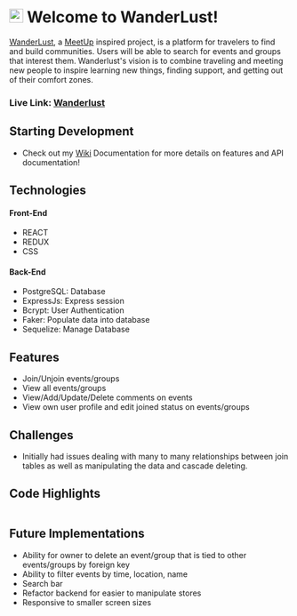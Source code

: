 # <img src="frontend/public/favicon.ico" width="25" height="25"> Welcome to WanderLust!

[WanderLust](https://wanderlst.herokuapp.com/), a [MeetUp](https://www.meetup.com/) inspired project, is a platform for travelers to find and build communities. Users will be able to search for events and groups that interest them. Wanderlust's vision is to combine traveling and meeting new people to inspire learning new things, finding support, and getting out of their comfort zones.

### **Live Link: [Wanderlust](https://wanderlst.herokuapp.com)**

## Starting Development
- Check out my [Wiki](https://github.com/jiezheng2020/Wandlust/wiki) Documentation for more details on features and API documentation!

## Technologies 
#### Front-End
- REACT
- REDUX
- CSS

#### Back-End
- PostgreSQL: Database
- ExpressJs: Express session
- Bcrypt: User Authentication
- Faker: Populate data into database
- Sequelize: Manage Database

## Features
- Join/Unjoin events/groups
- View all events/groups
- View/Add/Update/Delete comments on events
- View own user profile and edit joined status on events/groups

## Challenges
 - Initially had issues dealing with many to many relationships between join tables as well as manipulating the data and cascade deleting.

## Code Highlights

<img src=''>

## Future Implementations
- Ability for owner to delete an event/group that is tied to other events/groups by foreign key
- Ability to filter events by time, location, name
- Search bar
- Refactor backend for easier to manipulate stores
- Responsive to smaller screen sizes
